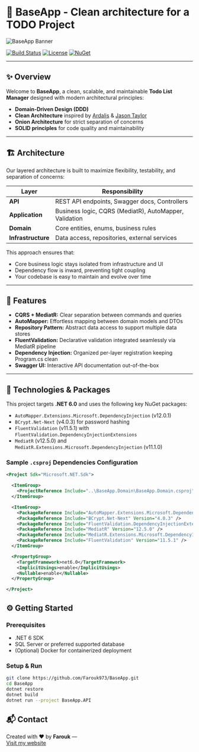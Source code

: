 # 🚀 BaseApp - Clean architecture for a TODO Project

![BaseApp Banner](https://your-image-url.com/banner.png)

[![Build Status](https://img.shields.io/badge/build-passing-brightgreen)]()
[![License](https://img.shields.io/badge/license-MIT-blue.svg)]()
[![NuGet](https://img.shields.io/nuget/v/BaseApp.svg)]()

---

## ✨ Overview

Welcome to **BaseApp**, a clean, scalable, and maintainable **Todo List Manager** designed with modern architectural principles:

- **Domain-Driven Design (DDD)**
- **Clean Architecture** inspired by [Ardalis](https://ardalis.com/) & [Jason Taylor](https://jasontaylordev.com/)
- **Onion Architecture** for strict separation of concerns  
- **SOLID principles** for code quality and maintainability  

---

## 🏗️ Architecture

Our layered architecture is built to maximize flexibility, testability, and separation of concerns:

| Layer            | Responsibility                                  |
| ---------------- | ----------------------------------------------- |
| **API**          | REST API endpoints, Swagger docs, Controllers  |
| **Application**  | Business logic, CQRS (MediatR), AutoMapper, Validation |
| **Domain**       | Core entities, enums, business rules            |
| **Infrastructure** | Data access, repositories, external services |

This approach ensures that:

- Core business logic stays isolated from infrastructure and UI  
- Dependency flow is inward, preventing tight coupling  
- Your codebase is easy to maintain and evolve over time  

---

## 🚀 Features

- **CQRS + MediatR:** Clear separation between commands and queries  
- **AutoMapper:** Effortless mapping between domain models and DTOs  
- **Repository Pattern:** Abstract data access to support multiple data stores  
- **FluentValidation:** Declarative validation integrated seamlessly via MediatR pipeline  
- **Dependency Injection:** Organized per-layer registration keeping Program.cs clean  
- **Swagger UI:** Interactive API documentation out-of-the-box  

---

## 🧰 Technologies & Packages

This project targets **.NET 6.0** and uses the following key NuGet packages:

- `AutoMapper.Extensions.Microsoft.DependencyInjection` (v12.0.1)  
- `BCrypt.Net-Next` (v4.0.3) for password hashing  
- `FluentValidation` (v11.5.1) with `FluentValidation.DependencyInjectionExtensions`  
- `MediatR` (v12.5.0) and `MediatR.Extensions.Microsoft.DependencyInjection` (v11.1.0)  

### Sample `.csproj` Dependencies Configuration

```xml
<Project Sdk="Microsoft.NET.Sdk">

  <ItemGroup>
    <ProjectReference Include="..\BaseApp.Domain\BaseApp.Domain.csproj" />
  </ItemGroup>

  <ItemGroup>
    <PackageReference Include="AutoMapper.Extensions.Microsoft.DependencyInjection" Version="12.0.1" />
    <PackageReference Include="BCrypt.Net-Next" Version="4.0.3" />
    <PackageReference Include="FluentValidation.DependencyInjectionExtensions" Version="11.5.1" />
    <PackageReference Include="MediatR" Version="12.5.0" />
    <PackageReference Include="MediatR.Extensions.Microsoft.DependencyInjection" Version="11.1.0" />
    <PackageReference Include="FluentValidation" Version="11.5.1" />
  </ItemGroup>

  <PropertyGroup>
    <TargetFramework>net6.0</TargetFramework>
    <ImplicitUsings>enable</ImplicitUsings>
    <Nullable>enable</Nullable>
  </PropertyGroup>

</Project>
```
## ⚙️ Getting Started

### Prerequisites

- .NET 6 SDK  
- SQL Server or preferred supported database  
- (Optional) Docker for containerized deployment  

### Setup & Run

```bash
git clone https://github.com/Farouk973/BaseApp.git
cd BaseApp
dotnet restore
dotnet build
dotnet run --project BaseApp.API
```
## 📬 Contact

Created with ❤️ by **Farouk** —  
[Visit my website](https://felfeltech.vercel.app/)
